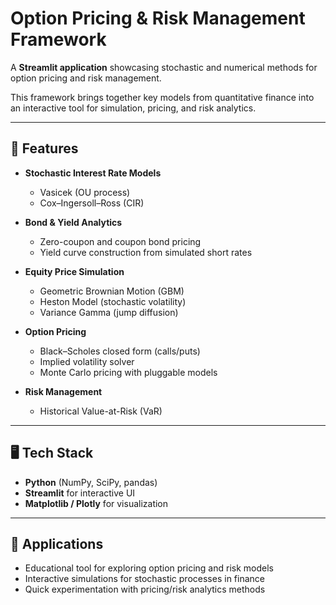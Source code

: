 # Option Pricing & Risk Management Framework  

A **Streamlit application** showcasing stochastic and numerical methods for option pricing and risk management.  

This framework brings together key models from quantitative finance into an interactive tool for simulation, pricing, and risk analytics.  

---

## 🔑 Features  

- **Stochastic Interest Rate Models**  
  - Vasicek (OU process)  
  - Cox–Ingersoll–Ross (CIR)  

- **Bond & Yield Analytics**  
  - Zero-coupon and coupon bond pricing  
  - Yield curve construction from simulated short rates  

- **Equity Price Simulation**  
  - Geometric Brownian Motion (GBM)  
  - Heston Model (stochastic volatility)  
  - Variance Gamma (jump diffusion)  

- **Option Pricing**  
  - Black–Scholes closed form (calls/puts)  
  - Implied volatility solver  
  - Monte Carlo pricing with pluggable models  

- **Risk Management**  
  - Historical Value-at-Risk (VaR)  

---

## 🖥️ Tech Stack  

- **Python** (NumPy, SciPy, pandas)  
- **Streamlit** for interactive UI  
- **Matplotlib / Plotly** for visualization  

---

## 📌 Applications  

- Educational tool for exploring option pricing and risk models  
- Interactive simulations for stochastic processes in finance  
- Quick experimentation with pricing/risk analytics methods  
